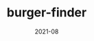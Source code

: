 ---
title: 'burger-finder'
date: '2021-08'
skills: 'react,firebase'
description: '입력한 재료(들)와 가장 비슷한 햄버거를 찾아주는 웹 앱'
githubUrl1: 'https://github.com/babyazalea/burger-finder'
serviceUrl: 'https://burger-finder-6bddb.firebaseapp.com/'
---